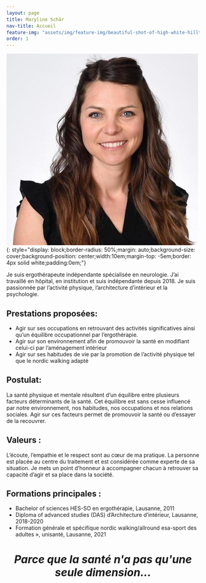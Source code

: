 ```yaml
---
layout: page
title: Maryline Schär
nav-title: Accueil
feature-img: "assets/img/feature-img/beautiful-shot-of-high-white-hilltops-and-mountains-covered-in-fog.jpg"
order: 1
---
```


![](/assets/img/feature-img/maryline-sq.jpg){: style="display: block;border-radius: 50%;margin: auto;background-size: cover;background-position: center;width:10em;margin-top: -5em;border: 4px solid white;padding:0em;"}

Je suis ergothérapeute indépendante spécialisée en neurologie. J’ai travaillé en hôpital, en institution et suis indépendante depuis 2018. Je suis passionnée par l’activité physique, l’architecture d’intérieur et la psychologie.

## Prestations proposées:

- Agir sur ses occupations en retrouvant des activités significatives ainsi qu’un équilibre occupationnel par l’ergothérapie.
- Agir sur son environnement afin de promouvoir la santé en modifiant celui-ci par l’aménagement intérieur
- Agir sur ses habitudes de vie par la promotion de l’activité physique tel que le nordic walking adapté

## Postulat: 
La santé physique et mentale résultent d’un équilibre entre plusieurs facteurs déterminants de la santé. Cet équilibre est sans cesse influencé par notre environnement, nos habitudes, nos occupations et nos relations sociales. Agir sur ces facteurs permet de promouvoir la santé ou d’essayer de la recouvrer.

## Valeurs :
L’écoute, l’empathie et le respect sont au cœur de ma pratique. La personne est placée au centre du traitement et est considérée comme experte de sa situation. Je mets un point d’honneur à accompagner chacun à retrouver sa capacité d’agir et sa place dans la société.

## Formations principales :
- Bachelor of sciences HES-SO en ergothérapie, Lausanne, 2011
- Diploma of advanced studies (DAS) d’Architecture d’intérieur, Lausanne, 2018-2020
- Formation générale et spécifique nordic walking/allround esa-sport des adultes », unisanté, Lausanne, 2021



<center> <h1><i>Parce que la santé n'a pas qu'une seule dimension...</i></h1> </center>


